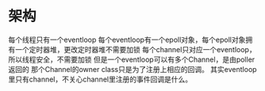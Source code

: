 # 架构


每个线程只有一个eventloop
每个eventloop有一个epoll对象，每个epoll对象拥有一个定时器堆，更改定时器堆不需要加锁
每个channel只对应一个eventloop，所以线程安全，不需要加锁
但是一个eventloop可以有多个Channel，是由poller返回的
那个Channel的owner class只是为了注册上相应的回调。
其实eventloop里只有channel，不关心channel里注册的事件回调是什么。